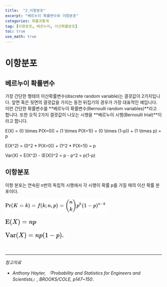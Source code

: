 ```yaml
---
title:  "2_이항분포"
excerpt: "베르누이 확률변수와 이항분포"
categories: 확률과통계
tag: [이항분포, 베르누이, 이산확률분포]
toc: true
use_math: true
---
```


# 이항분포

##  베르누이 확률변수

가장 간단한 형태의 이산확률변수(discrete random variable)는 결괏값이 2가지입니다. 앞면 혹은 뒷면의 결괏값을 가지는 동전 뒤집기의 경우가 가장 대표적인 예입니다. 이런 간단한 확률변수를 **베르누이 확률변수(Bernoulli random variables)**라고 합니다. 또한 오직 2가지 결괏값이 나오는 시행을 **베르누이 시행(Bernoulli trial)**이라고 합니다.



E(X) = (0 \times P(X=0)) + (1 \times P(X=1)) = (0 \times (1-p)) + (1 \times p) = p

E(X^2) = (0^2 * P(X=0)) + (1^2 * P(X=1)) = p

Var(X) = E(X^2) - (E(X))^2 = p - p^2 = p(1-p)



## 이항분포

이항 분포는 연속된 n번의 독립적 시행에서 각 시행이 확률 p를 가질 때의 이산 확률 분포이다.

![img](../images/2021-07-01-검정과추정_대응비교/clip_image002.png)

![img](../images/2021-07-01-검정과추정_대응비교/clip_image003.png)

![img](../images/2021-07-01-검정과추정_대응비교/clip_image004.png)





<br/>

--------------------------

*참고자료*

* *Anthony Hayter, 『Probability and Statistics for Engineers and Scientists』, BROOKS/COLE, p147~150*.
